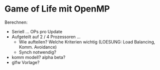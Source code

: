 # Game of Life mit OpenMP

Berechnen:
- Seriell ... OPs pro Update
- Aufgeteilt auf 2 / 4  Prozessoren ... 
  - Wie aufteilen? Welche Kriterien wichtig (LOESUNG: Load Balancing, Komm. Avoidance)
  - Synch notwendig?
- komm modell? alpha beta?
- glfw Vorlage?

